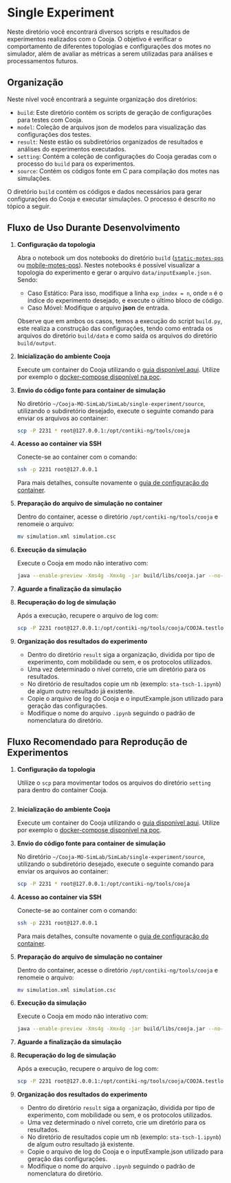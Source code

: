 # Single Experiment

Neste diretório você encontrará diversos scripts e resultados de experimentos realizados com o Cooja. O objetivo é verificar o comportamento de diferentes topologias e configurações dos motes no simulador, além de avaliar as métricas a serem utilizadas para análises e processamentos futuros.

## Organização

Neste nível você encontrará a seguinte organização dos diretórios:
- `build`: Este diretório contém os scripts de geração de configurações para testes com Cooja.
- `model`: Coleção de arquivos json de modelos para visualização das configurações dos testes.
- `result`: Neste estão os subdiretórios organizados de resultados e análises do experimentos executados.
- `setting`: Contém a coleção de configurações do Cooja geradas com o processo do `build` para os experimentos.
- `source`: Contém os códigos fonte em C para compilação dos motes nas simulações.

O diretório `build` contém os códigos e dados necessários para gerar configurações do Cooja e executar simulações. O processo é descrito no tópico a seguir.


## Fluxo de Uso Durante Desenvolvimento

1. **Configuração da topologia**

   Abra o notebook um dos notebooks do diretório `build` ([`static-motes-pos`](./build/static-motes-pos.ipynb) ou [mobile-motes-pos](./build/mobile-motes-pos.ipynb)). Nestes notebooks é possível visualizar a topologia do experimento e gerar o arquivo `data/inputExample.json`. Sendo:
   - Caso Estático: Para isso, modifique a linha `exp_index = n`, onde `n` é o índice do experimento desejado, e execute o último bloco de código.
   - Caso Móvel: Modifique o arquivo **json** de entrada.

   Observe que em ambos os casos, temos a execução do script `build.py`, este realiza a construção das configurações, tendo como entrada os arquivos do diretório `build/data` e como saída os arquivos do diretório `build/output`.  

2. **Inicialização do ambiente Cooja**

   Execute um container do Cooja utilizando o [guia disponível aqui](https://github.com/JunioCesarFerreira/Cooja-Docker-VM-Setup/tree/main/ssh-docker-cooja). Utilize por exemplo o [docker-compose disponível na poc](../poc/simlab/docker-compose.yaml).

3. **Envio do código fonte para container de simulação**

   No diretório `~/Cooja-MO-SimLab/SimLab/single-experiment/source`, utilizando o subdiretório desejado, execute o seguinte comando para enviar os arquivos ao container:

   ```bash
   scp -P 2231 * root@127.0.0.1:/opt/contiki-ng/tools/cooja
   ```

4. **Acesso ao container via SSH**

   Conecte-se ao container com o comando:

   ```bash
   ssh -p 2231 root@127.0.0.1
   ```

   Para mais detalhes, consulte novamente o [guia de configuração do container](https://github.com/JunioCesarFerreira/Cooja-Docker-VM-Setup/tree/main/ssh-docker-cooja).

5. **Preparação do arquivo de simulação no container**

   Dentro do container, acesse o diretório `/opt/contiki-ng/tools/cooja` e renomeie o arquivo:

   ```bash
   mv simulation.xml simulation.csc
   ```

6. **Execução da simulação**

   Execute o Cooja em modo não interativo com:

   ```bash
   java --enable-preview -Xms4g -Xmx4g -jar build/libs/cooja.jar --no-gui simulation.csc
   ```

7. **Aguarde a finalização da simulação**

8. **Recuperação do log de simulação**

   Após a execução, recupere o arquivo de log com:

   ```bash
   scp -P 2231 root@127.0.0.1:/opt/contiki-ng/tools/cooja/COOJA.testlog cooja.log
   ```

9. **Organização dos resultados do experimento**

    * Dentro do diretório `result` siga a organização, dividida por tipo de experimento, com mobilidade ou sem, e os protocolos utilizados.
    * Uma vez determinado o nível correto, crie um diretório para os resultados.
    * No diretório de resultados copie um nb (exemplo: `sta-tsch-1.ipynb`) de algum outro resultado já existente.
    * Copie o arquivo de log do Cooja e o inputExample.json utilizado para geração das configurações.
    * Modifique o nome do arquivo `.ipynb` seguindo o padrão de nomenclatura do diretório.

    
## Fluxo Recomendado para Reprodução de Experimentos

1. **Configuração da topologia**

   Utilize o `scp` para movimentar todos os arquivos do diretório `setting` para dentro do container Cooja.

   ```bash
   ```

2. **Inicialização do ambiente Cooja**

   Execute um container do Cooja utilizando o [guia disponível aqui](https://github.com/JunioCesarFerreira/Cooja-Docker-VM-Setup/tree/main/ssh-docker-cooja). Utilize por exemplo o [docker-compose disponível na poc](../poc/simlab/docker-compose.yaml).

3. **Envio do código fonte para container de simulação**

   No diretório `~/Cooja-MO-SimLab/SimLab/single-experiment/source`, utilizando o subdiretório desejado, execute o seguinte comando para enviar os arquivos ao container:

   ```bash
   scp -P 2231 * root@127.0.0.1:/opt/contiki-ng/tools/cooja
   ```

4. **Acesso ao container via SSH**

   Conecte-se ao container com o comando:

   ```bash
   ssh -p 2231 root@127.0.0.1
   ```

   Para mais detalhes, consulte novamente o [guia de configuração do container](https://github.com/JunioCesarFerreira/Cooja-Docker-VM-Setup/tree/main/ssh-docker-cooja).

5. **Preparação do arquivo de simulação no container**

   Dentro do container, acesse o diretório `/opt/contiki-ng/tools/cooja` e renomeie o arquivo:

   ```bash
   mv simulation.xml simulation.csc
   ```

6. **Execução da simulação**

   Execute o Cooja em modo não interativo com:

   ```bash
   java --enable-preview -Xms4g -Xmx4g -jar build/libs/cooja.jar --no-gui simulation.csc
   ```

7. **Aguarde a finalização da simulação**

8. **Recuperação do log de simulação**

   Após a execução, recupere o arquivo de log com:

   ```bash
   scp -P 2231 root@127.0.0.1:/opt/contiki-ng/tools/cooja/COOJA.testlog cooja.log
   ```

9. **Organização dos resultados do experimento**

    * Dentro do diretório `result` siga a organização, dividida por tipo de experimento, com mobilidade ou sem, e os protocolos utilizados.
    * Uma vez determinado o nível correto, crie um diretório para os resultados.
    * No diretório de resultados copie um nb (exemplo: `sta-tsch-1.ipynb`) de algum outro resultado já existente.
    * Copie o arquivo de log do Cooja e o inputExample.json utilizado para geração das configurações.
    * Modifique o nome do arquivo `.ipynb` seguindo o padrão de nomenclatura do diretório.
